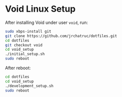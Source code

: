 # Void Linux Setup

After installing Void under user `void`, run:

```bash
sudo xbps-install git
git clone https://github.com/jrchatruc/dotfiles.git
cd dotfiles
git checkout void
cd void_setup
./initial_setup.sh
sudo reboot
```

After reboot:

```bash
cd dotfiles
cd void_setup
./development_setup.sh
sudo reboot
```
